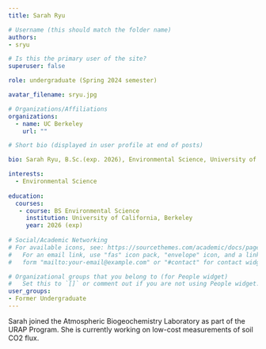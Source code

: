```yaml
---
title: Sarah Ryu

# Username (this should match the folder name)
authors:
- sryu

# Is this the primary user of the site?
superuser: false

role: undergraduate (Spring 2024 semester)

avatar_filename: sryu.jpg

# Organizations/Affiliations
organizations:
  - name: UC Berkeley
    url: ""

# Short bio (displayed in user profile at end of posts)

bio: Sarah Ryu, B.Sc.(exp. 2026), Environmental Science, University of California at Berkeley. URAP researcher in Atmospheric Biogeochemistry Lab (January 2023- present).   

interests:
  - Environmental Science
  
education:
  courses:
   - course: BS Environmental Science
     institution: University of California, Berkeley
     year: 2026 (exp)
      
# Social/Academic Networking
# For available icons, see: https://sourcethemes.com/academic/docs/page-builder/#icons
#   For an email link, use "fas" icon pack, "envelope" icon, and a link in the
#   form "mailto:your-email@example.com" or "#contact" for contact widget.

# Organizational groups that you belong to (for People widget)
#   Set this to `[]` or comment out if you are not using People widget.
user_groups:
- Former Undergraduate
---
```


Sarah joined the Atmospheric Biogeochemistry Laboratory as part of the URAP Program.  She is currently working on low-cost measurements of soil CO2 flux. 
